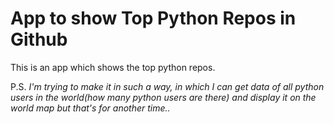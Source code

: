 # App to show Top Python Repos in Github

This is an app which shows the top python repos.

P.S. _I'm trying to make it in such a way, in which I can get data of all python users in the world(how many python users are there) and display it on the world map but that's for another time.._
